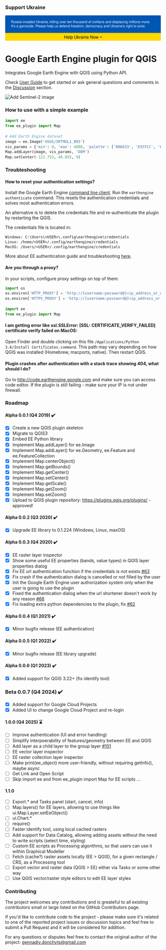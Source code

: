 ### Support Ukraine

[![Stand With Ukraine](https://raw.githubusercontent.com/vshymanskyy/StandWithUkraine/main/banner2-direct.svg)](https://vshymanskyy.github.io/StandWithUkraine/)

# Google Earth Engine plugin for QGIS

Integrates Google Earth Engine with QGIS using Python API. 

Check [User Guide](https://gee-community.github.io/qgis-earthengine-plugin/) to get started or ask general questions and comments in the [Discussion](https://github.com/gee-community/qgis-earthengine-plugin/discussions) section.

![Add Sentinel-2 image](https://raw.githubusercontent.com/gee-community/qgis-earthengine-plugin/master/media/add_map_layer.png)

### How to use with a simple example

```python
import ee
from ee_plugin import Map

# Add Earth Engine dataset
image = ee.Image('USGS/SRTMGL1_003')
vis_params = {'min': 0, 'max': 4000, 'palette': ['006633', 'E5FFCC', '662A00', 'D8D8D8', 'F5F5F5']}
Map.addLayer(image, vis_params, 'DEM')
Map.setCenter(-121.753, 46.855, 9)
```

### Troubleshooting

#### How to reset your authentication settings?

Install the Google Earth Engine [command line client](https://developers.google.com/earth-engine/command_line). Run the `earthengine authenticate` command. This resets the authentication credentials and solves most authentication errors.

An alternative is to delete the credentials file and re-authenticate the plugin by restarting the QGIS. 

The credentials file is located in:

```
Windows: C:\Users\<USER>\.config\earthengine\credentials 
Linux: /home/<USER>/.config/earthengine/credentials 
MacOS: /Users/<USER>/.config/earthengine/credentials
```

More about EE authentication guide and troubleshooting [here](https://developers.google.com/earth-engine/guides/auth).

#### Are you through a proxy?

In your scripts, configure proxy settings on top of them:

```python
import os
os.environ['HTTP_PROXY'] = 'http://[username:password@]<ip_address_or_domain>:<port>'
os.environ['HTTPS_PROXY'] = 'http://[username:password@]<ip_address_or_domain>:<port>'

import ee
from ee_plugin import Map
```

#### I am getting error like ssl.SSLError: [SSL: CERTIFICATE_VERIFY_FAILED] certificate verify failed on MacOS:

Open Finder and double clicking on this file `/Applications/Python 3.6/Install Certificates.command`. This path may vary depending on how QGIS was installed (Homebrew, macports, native). Then restart QGIS. 

#### Plugin crashes after authentication with a stack trace showing 404, what should I do?

Go to http://code.earthengine.google.com and make sure you can access code editor. If the plugin is still failing - make sure your IP is not under firewall.

### Roadmap

#### Alpha 0.0.1 (Q4 2019) :heavy_check_mark:
- [x] Create a new QGIS plugin skeleton
- [x] Migrate to QGIS3
- [x] Embed EE Python library
- [x] Implement Map.addLayer() for ee.Image
- [x] Implement Map.addLayer() for ee.Geometry, ee.Feature and ee.FeatureCollection
- [x] Implement Map.centerObject()
- [x] Implement Map.getBounds()
- [x] Implement Map.getCenter()
- [x] Implement Map.setCenter()
- [x] Implement Map.getScale()
- [x] Implement Map.getZoom()
- [x] Implement Map.setZoom()
- [x] Upload to QGIS plugin repository: https://plugins.qgis.org/plugins/ - approved!

#### Alpha 0.0.2 (Q3 2020) :heavy_check_mark:
- [x] Upgrade EE library to 0.1.224 (Windows, Linux, maxOS)

#### Alpha 0.0.3 (Q4 2020) :heavy_check_mark:
- [x] EE raster layer inspector
- [x] Show some useful EE properties (bands, value types) in QGIS layer properties dialog
- [x] Fix EE url authentication function if the credentials is not exists [#63](https://github.com/gee-community/qgis-earthengine-plugin/issues/63)
- [x] Fix crash if the authentication dialog is cancelled or not filled by the user
- [x] Init the Google Earth Engine user authorization system only when the user is going to use the plugin
- [x] Fixed the authentication dialog when the url shortener doesn't work by any reason [#66](https://github.com/gee-community/qgis-earthengine-plugin/issues/66)
- [x] Fix loading extra python dependencies to the plugin, fix [#62](https://github.com/gee-community/qgis-earthengine-plugin/issues/62)

#### Alpha 0.0.4 (Q1 2021) :heavy_check_mark:
- [x] Minor bugfix release (EE authentication)

#### Alpha 0.0.5 (Q1 2022) :heavy_check_mark:
- [x] Minor bugfix release (EE library upgrade)

#### Alpha 0.0.6 (Q1 2023) :heavy_check_mark:
- [x] Added support for QGIS 3.22+ (fix identify tool)

### Beta 0.0.7 (Q4 2024) :heavy_check_mark:
- [x] Added support for Google Cloud Projects 
- [x] Added UI to change Google Cloud Project and re-login

#### 1.0.0 (Q4 2025) :hourglass:
- [ ] Improve authentication (UI and error handling)
- [ ] Simplify interpoerability of features/geometry between EE and QGIS
- [ ] Add layer as a child layer to the group layer [#101](https://github.com/gee-community/qgis-earthengine-plugin/issues/101)
- [ ] EE vector layer inspector
- [ ] EE raster collection layer inspector
- [ ] Make print(ee_object) more user-friendly, without requiring getInfo(), maybe async
- [ ] Get Link and Open Script
- [ ] Skip import ee and from ee_plugin import Map for EE scripts
...

#### 1.1.0
- [ ] Export.* and Tasks panel (start, cancel, info)
- [ ] Map.layers() for EE layers, allowing to use things like ui.Map.Layer.setEeObject()
- [ ] ui.Chart.*
- [ ] require()
- [ ] Faster identify tool, using local cached rasters
- [ ] Add support for Data Catalog, allowing adding assets without the need to write scripts (select time, styling)
- [ ] Custom EE scripts as Processing algorithms, so that users can use it within Graphical Modeller
- [ ] Fetch (cache?) raster assets locally (EE > QGIS), for a given rectangle / CRS, as a Processing tool
- [ ] Export vector and raster data (QGIS > EE) either via Tasks or some other way
- [ ] Use QGIS vector/raster style editors to edit EE layer styles

### Contributing

The project welcomes any contributions and is greateful to all existing contributors small or large listed on the GitHub Contributors page. 

If you'd like to contribute code to the project - please make sure it's related to one of the reported project issues or discussion topics and feel free to submit a Pull Request and it will be considered for addition.

For any questions or disputes feel free to contact the original author of the project: gennadiy.donchyts@gmail.com
